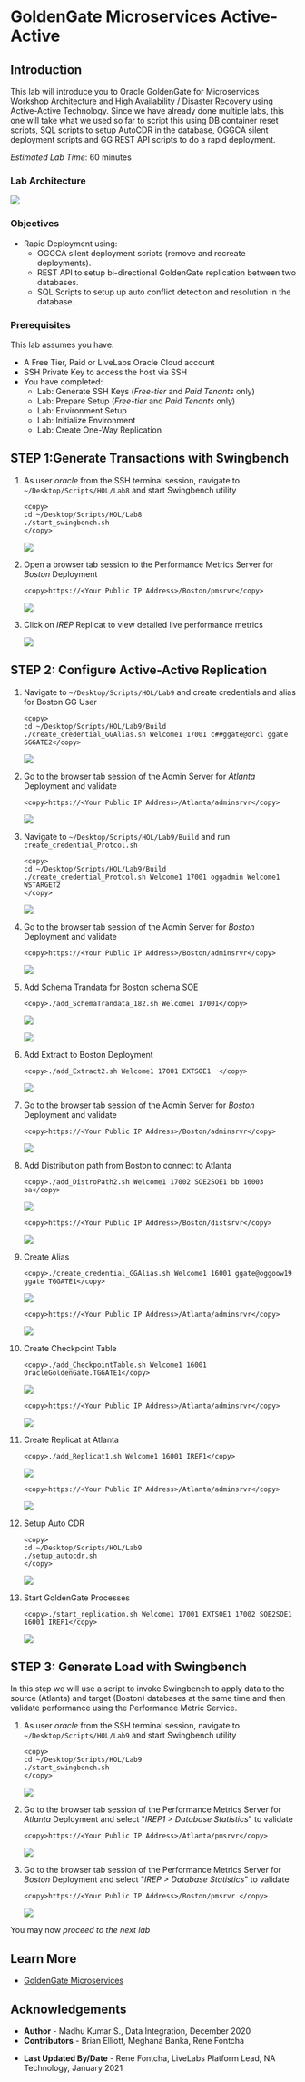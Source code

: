 # GoldenGate Microservices Active-Active

## Introduction
This lab will introduce you to Oracle GoldenGate for Microservices Workshop Architecture and High Availability / Disaster Recovery using Active-Active Technology.
Since we have already done multiple labs, this one will take what we used so far to script this using DB container reset scripts, SQL scripts to setup AutoCDR in the database, OGGCA silent deployment scripts and GG REST API scripts to do a rapid deployment.

*Estimated Lab Time*:  60 minutes

### Lab Architecture
  ![](./images/ggmicroservicesarchitecture.png " ")

### Objectives

- Rapid Deployment using:
  - OGGCA silent deployment scripts (remove and recreate deployments).
  - REST API to setup bi-directional GoldenGate replication between two databases.
  - SQL Scripts to setup up auto conflict detection and resolution in the database.

### Prerequisites
This lab assumes you have:
- A Free Tier, Paid or LiveLabs Oracle Cloud account
- SSH Private Key to access the host via SSH
- You have completed:
    - Lab: Generate SSH Keys (*Free-tier* and *Paid Tenants* only)
    - Lab: Prepare Setup (*Free-tier* and *Paid Tenants* only)
    - Lab: Environment Setup
    - Lab: Initialize Environment
    - Lab: Create One-Way Replication

## **STEP 1**:Generate Transactions with Swingbench

1. As user *oracle* from the SSH terminal session, navigate to `~/Desktop/Scripts/HOL/Lab8` and start Swingbench utility

     ```
    <copy>
    cd ~/Desktop/Scripts/HOL/Lab8
    ./start_swingbench.sh
    </copy>
    ```

    ![](./images/h1.png " ")

2. Open a browser tab session to the Performance Metrics Server for *Boston* Deployment

    ```
    <copy>https://<Your Public IP Address>/Boston/pmsrvr</copy>
    ```

    ![](./images/h2.png " ")

3. Click on *IREP* Replicat to view detailed live performance metrics

    ![](./images/h3.png " ")

## **STEP 2**: Configure Active-Active Replication

1. Navigate to `~/Desktop/Scripts/HOL/Lab9` and create credentials and alias for Boston GG User

    ```
    <copy>
    cd ~/Desktop/Scripts/HOL/Lab9/Build
    ./create_credential_GGAlias.sh Welcome1 17001 c##ggate@orcl ggate SGGATE2</copy>
    ```

    ![](./images/h4.png " ")

2. Go to the browser tab session of the Admin Server for *Atlanta* Deployment and validate

    ```
    <copy>https://<Your Public IP Address>/Atlanta/adminsrvr</copy>
    ```
    ![](./images/h5.png " ")

3. Navigate to `~/Desktop/Scripts/HOL/Lab9/Build` and run `create_credential_Protcol.sh`

    ```
    <copy>
    cd ~/Desktop/Scripts/HOL/Lab9/Build
    ./create_credential_Protcol.sh Welcome1 17001 oggadmin Welcome1 WSTARGET2
    </copy>
    ```
    ![](./images/h6.png " ")

4. Go to the browser tab session of the Admin Server for *Boston* Deployment and validate

    ```
    <copy>https://<Your Public IP Address>/Boston/adminsrvr</copy>
    ```
    ![](./images/h7.png " ")

5. Add Schema Trandata for Boston schema SOE

    ```
    <copy>./add_SchemaTrandata_182.sh Welcome1 17001</copy>
    ```

    ![](./images/h8.png " ")

    ![](./images/h9.png " ")

6. Add Extract to Boston Deployment

    ```
    <copy>./add_Extract2.sh Welcome1 17001 EXTSOE1  </copy>
    ```

    ![](./images/h10.png " ")

7. Go to the browser tab session of the Admin Server for *Boston* Deployment and validate

    ```
    <copy>https://<Your Public IP Address>/Boston/adminsrvr</copy>
    ```

    ![](./images/h11.png " ")

8. Add Distribution path from Boston to connect to Atlanta

    ```
    <copy>./add_DistroPath2.sh Welcome1 17002 SOE2SOE1 bb 16003 ba</copy>
    ```

    ![](./images/h14.png " ")

    ```
    <copy>https://<Your Public IP Address>/Boston/distsrvr</copy>
    ```

    ![](./images/h15.png " ")

9. Create Alias

    ```
    <copy>./create_credential_GGAlias.sh Welcome1 16001 ggate@oggoow19 ggate TGGATE1</copy>
    ```

    ![](./images/h16.png " ")

    ```
    <copy>https://<Your Public IP Address>/Atlanta/adminsrvr</copy>
    ```

    ![](./images/h17.png " ")

10. Create Checkpoint Table

    ```
    <copy>./add_CheckpointTable.sh Welcome1 16001 OracleGoldenGate.TGGATE1</copy>
    ```

    ![](./images/h18.png " ")

    ```
    <copy>https://<Your Public IP Address>/Atlanta/adminsrvr</copy>
    ```

    ![](./images/h19.png " ")

11. Create Replicat at Atlanta

    ```
    <copy>./add_Replicat1.sh Welcome1 16001 IREP1</copy>
    ```
    ![](./images/h20.png " ")

    ```
    <copy>https://<Your Public IP Address>/Atlanta/adminsrvr</copy>
    ```
    ![](./images/h21.png " ")

12. Setup Auto CDR

    ```
    <copy>
    cd ~/Desktop/Scripts/HOL/Lab9
    ./setup_autocdr.sh
    </copy>
    ```

    ![](./images/h22.png " ")

13. Start GoldenGate Processes

    ```
    <copy>./start_replication.sh Welcome1 17001 EXTSOE1 17002 SOE2SOE1 16001 IREP1</copy>
    ```

    ![](./images/h23.png " ")


## **STEP 3**: Generate Load with Swingbench

In this step we will use a script to invoke Swingbench to apply data to the source (Atlanta) and target (Boston) databases at the same time and then validate performance using the Performance Metric Service.

1. As user *oracle* from the SSH terminal session, navigate to `~/Desktop/Scripts/HOL/Lab9` and start Swingbench utility

     ```
    <copy>
    cd ~/Desktop/Scripts/HOL/Lab9
    ./start_swingbench.sh
    </copy>
    ```

    ![](./images/h25.png " ")

2. Go to the browser tab session of the Performance Metrics Server for *Atlanta* Deployment and select "*IREP1 > Database Statistics*" to validate

    ```
    <copy>https://<Your Public IP Address>/Atlanta/pmsrvr</copy>
    ```

    ![](./images/h26.png " ")

3. Go to the browser tab session of the Performance Metrics Server for *Boston* Deployment and select "*IREP > Database Statistics*" to validate

    ```
    <copy>https://<Your Public IP Address>/Boston/pmsrvr </copy>
    ```

    ![](./images/h27.png " ")

You may now *proceed to the next lab*

## Learn More

* [GoldenGate Microservices](https://docs.oracle.com/en/middleware/goldengate/core/19.1/understanding/getting-started-oracle-goldengate.html#GUID-F317FD3B-5078-47BA-A4EC-8A138C36BD59)

## Acknowledgements
* **Author** - Madhu Kumar S., Data Integration, December 2020
* **Contributors** - Brian Elliott, Meghana Banka, Rene Fontcha
- **Last Updated By/Date** - Rene Fontcha, LiveLabs Platform Lead, NA Technology, January 2021
